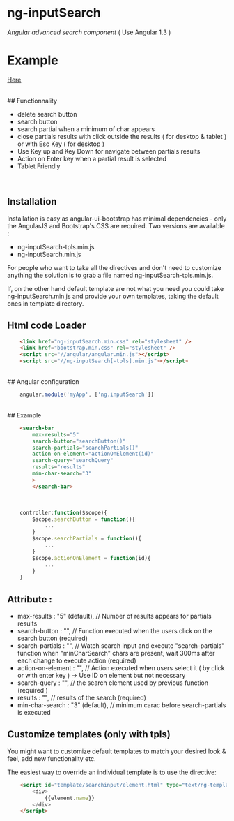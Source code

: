 # ng-inputSearch

*Angular advanced search component* ( Use Angular 1.3 )

# Example

<a href="http://codepen.io/smurf81/pen/srpIz">Here</a> 

<br/>
## Functionnality

* delete search button
* search button
* search partial when a minimum of char appears
* close partials results with click outside the results ( for desktop & tablet ) or with Esc Key ( for desktop )
* Use Key up and Key Down for navigate between partials results
* Action on Enter key when a partial result is selected
* Tablet Friendly

<br/>

## Installation
Installation is easy as angular-ui-bootstrap has minimal dependencies - only the AngularJS and Bootstrap's CSS are required.
Two versions are available : 
* ng-inputSearch-tpls.min.js
* ng-inputSearch.min.js

For people who want to take all the directives and don't need to customize anything the solution is to grab a file named ng-inputSearch-tpls.min.js.

If, on the other hand default template are not what you need you could take ng-inputSearch.min.js and provide your own templates, taking the default ones in template directory.

## Html code Loader

```html
    <link href="ng-inputSearch.min.css" rel="stylesheet" />
    <link href="bootstrap.min.css" rel="stylesheet" />
    <script src="//angular/angular.min.js"></script>
    <script src="//ng-inputSearch[-tpls].min.js"></script>
```
<br/>
## Angular configuration

```javascript
    angular.module('myApp', ['ng.inputSearch'])
```

<br/>
## Example

```html
    <search-bar
        max-results="5"
        search-button="searchButton()"
        search-partials="searchPartials()"
        action-on-element="actionOnElement(id)"
        search-query="searchQuery"
        results="results"
        min-char-search="3"
        >
        </search-bar>
```
<br/>

```javascript
    controller:function($scope){
        $scope.searchButton = function(){
            ...
        }    
        $scope.searchPartials = function(){
            ...
        }
        $scope.actionOnElement = function(id){
            ...
        }
    }
```

## Attribute :

* max-results : "5" (default), // Number of results appears for partials results
* search-button : "", // Function executed when the users click on the search button (required)
* search-partials : "", // Watch search input and execute "search-partials" function when "minCharSearch" chars are present, wait 300ms after each change to execute action (required)
* action-on-element : "", // Action executed when users select it ( by click or with enter key ) -> Use ID on element but not necessary
* search-query : "", // the search element used by previous function (required )
* results : "", // results of the search (required)
* min-char-search : "3" (default), // minimum carac before search-partials is executed


## Customize templates (only with tpls)

You might want to customize default templates to match your desired look & feel, add new functionality etc.

The easiest way to override an individual template is to use the directive:

```html
    <script id="template/searchinput/element.html" type="text/ng-template">
        <div>
            {{element.name}}
        </div>
    </script>
```
<br/>


